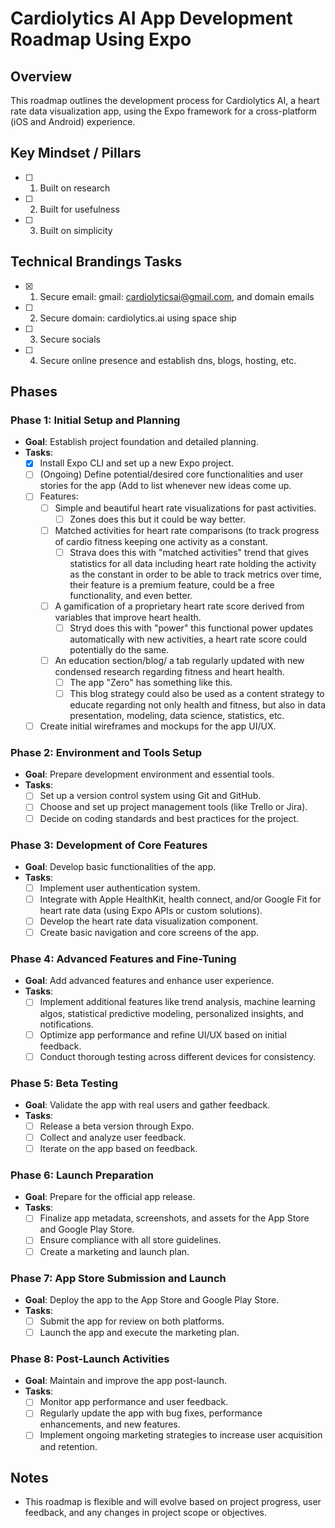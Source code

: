 # Cardiolytics AI App Development Roadmap Using Expo

## Overview
This roadmap outlines the development process for Cardiolytics AI, a heart rate data visualization app, using the Expo framework for a cross-platform (iOS and Android) experience.

## Key Mindset / Pillars 
 - [ ] 1. Built on research
 - [ ] 2. Built for usefulness
 - [ ] 3. Built on simplicity
       
## Technical Brandings Tasks
 - [x] 1. Secure email: gmail: cardiolyticsai@gmail.com, and domain emails
 - [ ] 2. Secure domain: cardiolytics.ai using space ship
 - [ ] 3. Secure socials
 - [ ] 4. Secure online presence and establish dns, blogs, hosting, etc. 

## Phases

### Phase 1: Initial Setup and Planning
- **Goal**: Establish project foundation and detailed planning.
- **Tasks**:
  - [x] Install Expo CLI and set up a new Expo project.
  - [ ] (Ongoing) Define potential/desired core functionalities and user stories for the app (Add to list whenever new ideas come up. 
  - [ ] Features:
    - [ ] Simple and beautiful heart rate visualizations for past activities.
      - [ ] Zones does this but it could be way better. 
    - [ ] Matched activities for heart rate comparisons (to track progress of cardio fitness keeping one activity as a constant.
      - [ ] Strava does this with "matched activities" trend that gives statistics for all data including heart rate holding the activity as the constant in order to be able to track metrics over time, their feature is a premium feature, could be a free functionality, and even better. 
    - [ ] A gamification of a proprietary heart rate score derived from variables that improve heart health.
      - [ ] Stryd does this with "power" this functional power updates automatically with new activities, a heart rate score could potentially do the same. 
    - [ ] An education section/blog/ a tab regularly updated with new condensed research regarding fitness and heart health.
      - [ ] The app "Zero" has something like this.
      - [ ] This blog strategy could also be used as a content strategy to educate regarding not only health and fitness, but also in data presentation, modeling, data science, statistics, etc. 
  - [ ] Create initial wireframes and mockups for the app UI/UX.

### Phase 2: Environment and Tools Setup
- **Goal**: Prepare development environment and essential tools.
- **Tasks**:
  - [ ] Set up a version control system using Git and GitHub.
  - [ ] Choose and set up project management tools (like Trello or Jira).
  - [ ] Decide on coding standards and best practices for the project.

### Phase 3: Development of Core Features
- **Goal**: Develop basic functionalities of the app.
- **Tasks**:
  - [ ] Implement user authentication system.
  - [ ] Integrate with Apple HealthKit, health connect, and/or Google Fit for heart rate data (using Expo APIs or custom solutions).
  - [ ] Develop the heart rate data visualization component.
  - [ ] Create basic navigation and core screens of the app.

### Phase 4: Advanced Features and Fine-Tuning
- **Goal**: Add advanced features and enhance user experience.
- **Tasks**:
  - [ ] Implement additional features like trend analysis, machine learning algos, statistical predictive modeling, personalized insights, and notifications.
  - [ ] Optimize app performance and refine UI/UX based on initial feedback.
  - [ ] Conduct thorough testing across different devices for consistency.

### Phase 5: Beta Testing
- **Goal**: Validate the app with real users and gather feedback.
- **Tasks**:
  - [ ] Release a beta version through Expo.
  - [ ] Collect and analyze user feedback.
  - [ ] Iterate on the app based on feedback.

### Phase 6: Launch Preparation
- **Goal**: Prepare for the official app release.
- **Tasks**:
  - [ ] Finalize app metadata, screenshots, and assets for the App Store and Google Play Store.
  - [ ] Ensure compliance with all store guidelines.
  - [ ] Create a marketing and launch plan.

### Phase 7: App Store Submission and Launch
- **Goal**: Deploy the app to the App Store and Google Play Store.
- **Tasks**:
  - [ ] Submit the app for review on both platforms.
  - [ ] Launch the app and execute the marketing plan.

### Phase 8: Post-Launch Activities
- **Goal**: Maintain and improve the app post-launch.
- **Tasks**:
  - [ ] Monitor app performance and user feedback.
  - [ ] Regularly update the app with bug fixes, performance enhancements, and new features.
  - [ ] Implement ongoing marketing strategies to increase user acquisition and retention.

## Notes
- This roadmap is flexible and will evolve based on project progress, user feedback, and any changes in project scope or objectives.
